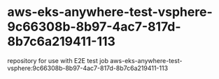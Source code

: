 # aws-eks-anywhere-test-vsphere-9c66308b-8b97-4ac7-817d-8b7c6a219411-113
repository for use with E2E test job aws-eks-anywhere-test-vsphere:9c66308b-8b97-4ac7-817d-8b7c6a219411-113
